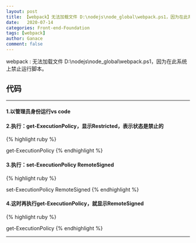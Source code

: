 ```yaml
---
layout: post
title: 【webpack】无法加载文件 D:\nodejs\node_global\webpack.ps1，因为在此系统上禁止运行脚本
date:   2020-07-14
categories: Front-end-Foundation
tags: [webpack]
author: Ganace
comment: false
---
```


webpack : 无法加载文件 D:\nodejs\node_global\webpack.ps1，因为在此系统上禁止运行脚本。


## 代码

---

####  1.以管理员身份运行vs code

####  2.执行：get-ExecutionPolicy，显示Restricted，表示状态是禁止的
{% highlight ruby %}

get-ExecutionPolicy
{% endhighlight %}

####  3.执行：set-ExecutionPolicy RemoteSigned
{% highlight ruby %}

set-ExecutionPolicy RemoteSigned
{% endhighlight %}

####  4.这时再执行get-ExecutionPolicy，就显示RemoteSigned
{% highlight ruby %}

get-ExecutionPolicy
{% endhighlight %}

---


